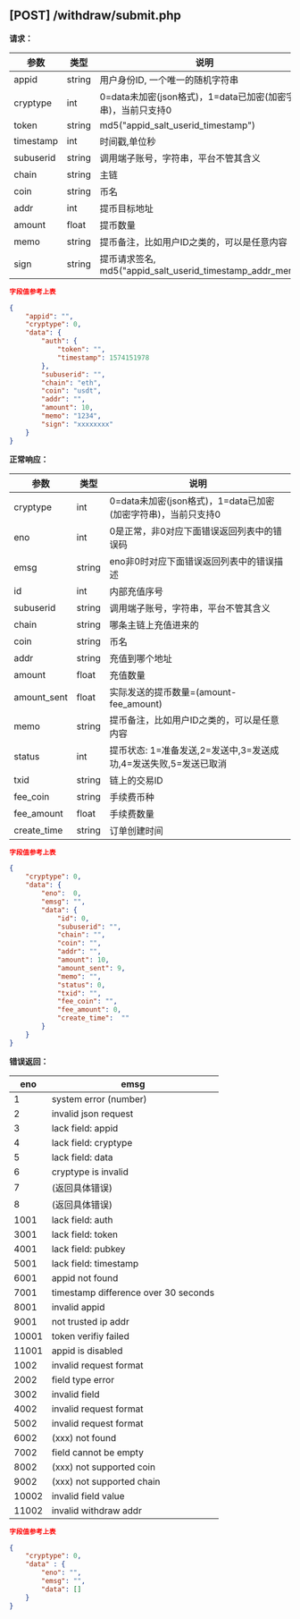 ## [POST] /withdraw/submit.php

**请求：**

|参数      |类型   |说明                                                               |  
| --      |--     | --                                                                |
|appid    |string |用户身份ID, 一个唯一的随机字符串                                       |   
|cryptype |int    |0=data未加密(json格式)，1=data已加密(加密字符串)，当前只支持0            | 
|token    |string |md5("appid_salt_userid_timestamp")                      |
|timestamp|int    |时间戳,单位秒                                                        |
|subuserid|string |调用端子账号，字符串，平台不管其含义                                     |
|chain    |string |主链                                                                |
|coin     |string |币名                                                                |
|addr     |int    |提币目标地址                                                          |
|amount   |float  |提币数量                                                             |
|memo     |string |提币备注，比如用户ID之类的，可以是任意内容                                |
|sign     |string |提币请求签名, md5("appid_salt_userid_timestamp_addr_memo")           |


```json
字段值参考上表

{
    "appid": "", 
    "cryptype": 0,  
    "data": {
        "auth": {
            "token": "", 
            "timestamp": 1574151978    
        },
        "subuserid": "", 
        "chain": "eth",     
        "coin": "usdt",     
        "addr": "",  
        "amount": 10,  
        "memo": "1234",
        "sign": "xxxxxxxx"   
    }
}
```

**正常响应：**

|参数      |类型   |说明                                                                         |  
| --      |--     | --                                                                         |
|cryptype              |int    |0=data未加密(json格式)，1=data已加密(加密字符串)，当前只支持0         |   
|eno                   |int    |0是正常，非0对应下面错误返回列表中的错误码                            | 
|emsg                  |string |eno非0时对应下面错误返回列表中的错误描述                             |
|id                    |int    |内部充值序号                                                     |
|subuserid             |string |调用端子账号，字符串，平台不管其含义                                 |
|chain                 |string |哪条主链上充值进来的                                              |
|coin                  |string |币名                                                            |
|addr                  |string |充值到哪个地址                                                   |
|amount                |float  |充值数量                                                        |
|amount_sent           |float  |实际发送的提币数量=(amount-fee_amount)                           |
|memo                  |string |提币备注，比如用户ID之类的，可以是任意内容                           |
|status                |int    |提币状态: 1=准备发送,2=发送中,3=发送成功,4=发送失败,5=发送已取消      |
|txid                  |string |链上的交易ID                                                   |
|fee_coin              |string |手续费币种                                                     |
|fee_amount            |float  |手续费数量                                                     |
|create_time           |string |订单创建时间                                                   |

```json
字段值参考上表

{
    "cryptype": 0,  
    "data": {
        "eno":  0,  
        "emsg": "", 
        "data": {
            "id": 0,               
            "subuserid": "",  
            "chain": "",         
            "coin": "",         
            "addr": "",     
            "amount": 10,           
            "amount_sent": 9,       
            "memo": "",          
            "status": 0,            
            "txid": "",    
            "fee_coin": "",         
            "fee_amount": 0,        
            "create_time":  ""      
        }
    }
}
```

**错误返回：**



|eno    |emsg                                |
| --    | --                                 |
|1      |system error (number)               |
|2      |invalid json request                |
|3      |lack field: appid                   |
|4      |lack field: cryptype                |
|5      |lack field: data                    |
|6      |cryptype is invalid                 |
|7      |(返回具体错误)                        |
|8      |(返回具体错误)                        |
|1001   |lack field: auth                    |
|3001   |lack field: token                   |
|4001   |lack field: pubkey                  |
|5001   |lack field: timestamp               |
|6001   |appid not found                     |
|7001   |timestamp difference over 30 seconds|
|8001   |invalid appid                       |
|9001   |not trusted ip addr                 |
|10001  |token verifiy failed                |
|11001  |appid is disabled                   |
|1002   |invalid request format              |
|2002   |field type error                    |
|3002   |invalid field                       |
|4002   |invalid request format              |
|5002   |invalid request format              |
|6002   |(xxx) not found                     |
|7002   |field cannot be empty               |
|8002   |(xxx) not supported coin            |
|9002   |(xxx) not supported chain           |
|10002  |invalid field value                 |
|11002  |invalid withdraw addr               |


```json
字段值参考上表

{
    "cryptype": 0,  
    "data" : {
        "eno": "",          
        "emsg": "", 
        "data": [] 
    }
}
```
&nbsp;